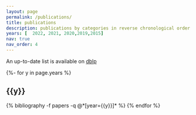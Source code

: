 ```yaml
---
layout: page
permalink: /publications/
title: publications
description: publications by categories in reverse chronological order. 
years: [  2022, 2021, 2020,2019,2015]
nav: true
nav_order: 4
---
```


An up-to-date list is available on <a href="{{ site.dblp_url }}" title="DBLP">dblp</a>


<!-- _pages/publications.md -->
<div class="publications">
{%- for y in page.years %}
  <h2 class="year">{{y}}</h2>
  {% bibliography -f papers -q @*[year={{y}}]* %}
{% endfor %}

</div>
 
